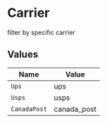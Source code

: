 # Carrier

filter by specific carrier


## Values

| Name         | Value        |
| ------------ | ------------ |
| `Ups`        | ups          |
| `Usps`       | usps         |
| `CanadaPost` | canada_post  |